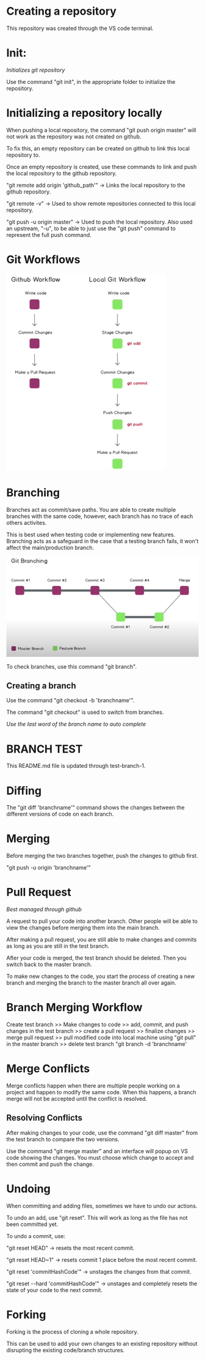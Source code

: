 # Creating a repository

This repository was created through the VS code terminal.

# Init:

*Initializes git repository*

Use the command "git init", in the appropriate folder to initialize the repository.

# Initializing a repository locally

When pushing a local repository, the command "git push origin master" will not work as the repository was not created on github.

To fix this, an empty repository can be created on github to link this local repository to.

Once an empty repository is created, use these commands to link and push the local repository to the github repository.

"git remote add origin 'github_path'" -> Links the local repository to the github repository.

"git remote -v" -> Used to show remote repositories connected to this local repository. 

"git push -u origin master" -> Used to push the local repository. Also used an upstream, "-u", to be able to just use the "git push" command to represent the full push command.

# Git Workflows

![alt text](image-1.png)

# Branching

Branches act as commit/save paths. You are able to create multiple branches with the same code, however, each branch has no trace of each others activites.

This is best used when testing code or implementing new features. Branching acts as a safeguard in the case that a testing branch fails, it won't affect the main/production branch.

![alt text](image.png)

To check branches, use this command "git branch".

## Creating a branch

Use the command "git checkout -b 'branchname'".

The command "git checkout" is used to switch from branches.

*Use the last word of the branch name to auto complete*

# BRANCH TEST

This README.md file is updated through test-branch-1.

# Diffing

The "git diff 'branchname'" command shows the changes between the different versions of code on each branch.

# Merging

Before merging the two branches together, push the changes to github first.

"git push -u origin 'branchname'"

# Pull Request

*Best managed through github*

A request to pull your code into another branch. Other people will be able to view the changes before merging them into the main branch.

After making a pull request, you are still able to make changes and commits as long as you are still in the test branch.

After your code is merged, the test branch should be deleted. Then you switch back to the master branch.

To make new changes to the code, you start the process of creating a new branch and merging the branch to the master branch all over again.

# Branch Merging Workflow

Create test branch >> Make changes to code >> add, commit, and push changes in the test branch >> create a pull request >> finalize changes >> merge pull request >> pull modified code into local machine using "git pull" in the master branch >> delete test branch "git branch -d 'branchname'

# Merge Conflicts

Merge conflicts happen when there are multiple people working on a project and happen to modify the same code. When this happens, a branch merge will not be accepted until the conflict is resolved.

## Resolving Conflicts

After making changes to your code, use the command "git diff master" from the test branch to compare the two versions. 

Use the command "git merge master" and an interface will popup on VS code showing the changes. You must choose which change to accept and then commit and push the change. 

# Undoing 

When committing and adding files, sometimes we have to undo our actions.

To undo an add, use "git reset". This will work as long as the file has not been committed yet.

To undo a commit, use:

"git reset HEAD" -> resets the most recent commit.

"git reset HEAD~1" -> resets commit 1 place before the most recent commit.

"git reset 'commitHashCode'" -> unstages the changes from that commit.

"git reset --hard 'commitHashCode'" -> unstages and completely resets the state of your code to the next commit.

# Forking 

Forking is the process of cloning a whole repository. 

This can be used to add your own changes to an existing repository without disrupting the existing code/branch structures.